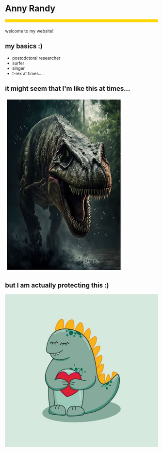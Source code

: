 
# Anny Randy
<div style="background-color: #ffd700; height: 10px; margin-bottom: 20px;"></div>
welcome to my website!  

## my basics :)

- postodctoral researcher
- surfer
- singer
- t-rex at times....

## it might seem that I'm like this at times...


![Image 1](angry_trex.JPG)

## but I am actually protecting this :)

![Image 2](cute_trex.jpg)
